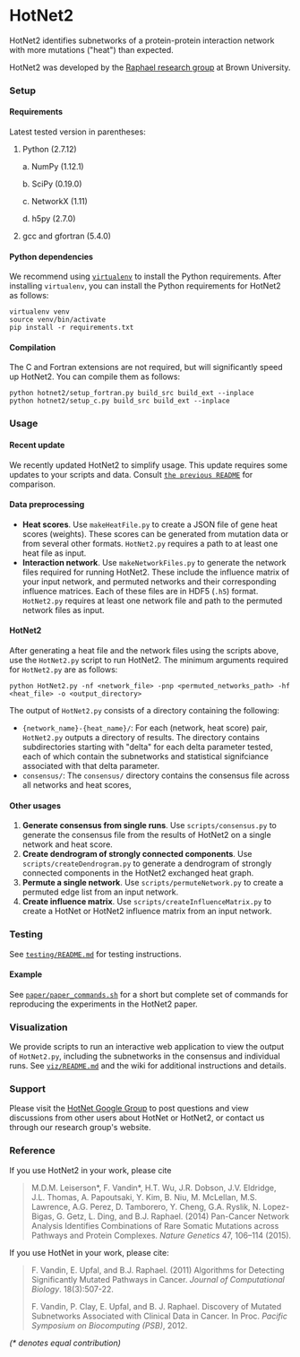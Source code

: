 # HotNet2 #

HotNet2 identifies subnetworks of a protein-protein interaction network with more mutations ("heat") than expected.

HotNet2 was developed by the [Raphael research group](http://compbio.cs.brown.edu/) at Brown University.

### Setup ###

#### Requirements ####

Latest tested version in parentheses:

1. Python (2.7.12)

    a. NumPy (1.12.1)

    b. SciPy (0.19.0)
    
    c. NetworkX (1.11)
    
    d. h5py (2.7.0)

2. gcc and gfortran (5.4.0)

#### Python dependencies ####
We recommend using [`virtualenv`](https://virtualenv.pypa.io/en/latest/) to install the Python requirements. After installing `virtualenv`, you can install the Python requirements for HotNet2 as follows:

    virtualenv venv
    source venv/bin/activate
    pip install -r requirements.txt

#### Compilation ###

The C and Fortran extensions are not required, but will significantly speed up HotNet2. You can compile them as follows:

    python hotnet2/setup_fortran.py build_src build_ext --inplace
    python hotnet2/setup_c.py build_src build_ext --inplace

### Usage ###

#### Recent update ####

We recently updated HotNet2 to simplify usage. This update requires some updates to your scripts and data. Consult [`the previous README`](https://github.com/raphael-group/hotnet2/master/paper/OLD-README.md) for comparison.

#### Data preprocessing ####

* **Heat scores**. Use `makeHeatFile.py` to create a JSON file of gene heat scores (weights). These scores can be generated from mutation data or from several other formats. `HotNet2.py` requires a path to at least one heat file as input.
* **Interaction network**. Use `makeNetworkFiles.py` to generate the network files required for running HotNet2. These include the influence matrix of your input network, and permuted networks and their corresponding influence matrices. Each of these files are in HDF5 (`.h5`) format. `HotNet2.py` requires at least one network file and path to the permuted network files as input.

#### HotNet2 ####

After generating a heat file and the network files using the scripts above, use the `HotNet2.py` script to run HotNet2. The minimum arguments required for `HotNet2.py` are as follows:

    python HotNet2.py -nf <network_file> -pnp <permuted_networks_path> -hf <heat_file> -o <output_directory>

The output of `HotNet2.py` consists of a directory containing the following:
* `{network_name}-{heat_name}/`: For each (network, heat score) pair, `HotNet2.py` outputs a directory of results. The directory contains subdirectories starting with "delta" for each delta parameter tested, each of which contain the subnetworks and statistical signifciance associated with that delta parameter.
* `consensus/`: The `consensus/` directory contains the consensus file across all networks and heat scores, 

#### Other usages ####

1. **Generate consensus from single runs**. Use `scripts/consensus.py` to generate the consensus file from the results of HotNet2 on a single network and heat score.
2. **Create dendrogram of strongly connected components**. Use `scripts/createDendrogram.py` to generate a dendrogram of strongly connected components in the HotNet2 exchanged heat graph.
3. **Permute a single network**. Use `scripts/permuteNetwork.py` to create a permuted edge list from an input network.
4. **Create influence matrix**. Use `scripts/createInfluenceMatrix.py` to create a HotNet or HotNet2 influence matrix from an input network.

### Testing ###

See [`testing/README.md`](https://github.com/raphael-group/hotnet2/master/test/README.md) for testing instructions.

#### Example ####

See [`paper/paper_commands.sh`](https://github.com/raphael-group/hotnet2/master/paper/paper_commands.sh) for a short but complete set of commands for reproducing the experiments in the HotNet2 paper.

### Visualization ###

We provide scripts to run an interactive web application to view the output of `HotNet2.py`, including the subnetworks in the consensus and individual runs. See [`viz/README.md`](https://github.com/raphael-group/hotnet2/master/viz/README.md) and the wiki for additional instructions and details.

### Support ###

Please visit the [HotNet Google Group](https://groups.google.com/forum/#!forum/hotnet-users) to post questions and view discussions from other users about HotNet or HotNet2, or contact us through our research group's website.

### Reference ###

If you use HotNet2 in your work, please cite 

> M.D.M. Leiserson\*, F. Vandin\*, H.T. Wu, J.R. Dobson, J.V. Eldridge, J.L. Thomas, A. Papoutsaki, Y. Kim, B. Niu, M. McLellan, M.S. Lawrence, A.G. Perez, D. Tamborero, Y. Cheng, G.A. Ryslik, N. Lopez-Bigas, G. Getz, L. Ding, and B.J. Raphael. (2014) Pan-Cancer Network Analysis Identifies Combinations of Rare Somatic Mutations across Pathways and Protein Complexes. _Nature Genetics_ 47, 106–114 (2015).

If you use HotNet in your work, please cite:

> F. Vandin, E. Upfal, and B.J. Raphael. (2011) Algorithms for Detecting Significantly Mutated Pathways in Cancer. _Journal of Computational Biology_. 18(3):507-22.
> 
> F. Vandin, P. Clay, E. Upfal, and B. J. Raphael. Discovery of Mutated Subnetworks Associated with Clinical Data in Cancer. In Proc. _Pacific Symposium on Biocomputing (PSB)_, 2012.

_(* denotes equal contribution)_
